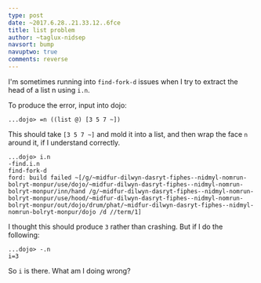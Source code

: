 ```yaml
---
type: post
date: ~2017.6.28..21.33.12..6fce
title: list problem
author: ~taglux-nidsep
navsort: bump
navuptwo: true
comments: reverse
---
```


I'm sometimes running into `find-fork-d` issues when I try to extract the head of a list n using `i.n`.

To produce the error, input into dojo:

```
...dojo> =n ((list @) [3 5 7 ~])
```

This should take `[3 5 7 ~]` and mold it into a list, and then wrap the face `n` around it, if I understand correctly.

```
...dojo> i.n
-find.i.n
find-fork-d
ford: build failed ~[/g/~midfur-dilwyn-dasryt-fiphes--nidmyl-nomrun-bolryt-monpur/use/dojo/~midfur-dilwyn-dasryt-fiphes--nidmyl-nomrun-bolryt-monpur/inn/hand /g/~midfur-dilwyn-dasryt-fiphes--nidmyl-nomrun-bolryt-monpur/use/hood/~midfur-dilwyn-dasryt-fiphes--nidmyl-nomrun-bolryt-monpur/out/dojo/drum/phat/~midfur-dilwyn-dasryt-fiphes--nidmyl-nomrun-bolryt-monpur/dojo /d //term/1]
```

I thought this should produce `3` rather than crashing.  But if I do the following:

```
...dojo> -.n
i=3
```

So `i` is there.  What am I doing wrong?
